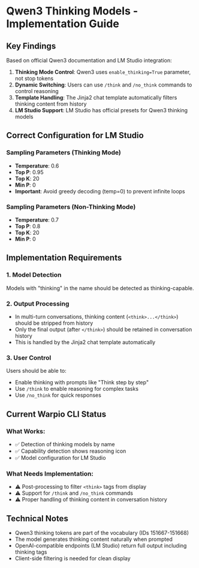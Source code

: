 # Qwen3 Thinking Models - Implementation Guide

## Key Findings

Based on official Qwen3 documentation and LM Studio integration:

1. **Thinking Mode Control**: Qwen3 uses `enable_thinking=True` parameter, not stop tokens
2. **Dynamic Switching**: Users can use `/think` and `/no_think` commands to control reasoning
3. **Template Handling**: The Jinja2 chat template automatically filters thinking content from history
4. **LM Studio Support**: LM Studio has official presets for Qwen3 thinking models

## Correct Configuration for LM Studio

### Sampling Parameters (Thinking Mode)
- **Temperature**: 0.6
- **Top P**: 0.95
- **Top K**: 20
- **Min P**: 0
- **Important**: Avoid greedy decoding (temp=0) to prevent infinite loops

### Sampling Parameters (Non-Thinking Mode)
- **Temperature**: 0.7
- **Top P**: 0.8
- **Top K**: 20
- **Min P**: 0

## Implementation Requirements

### 1. Model Detection
Models with "thinking" in the name should be detected as thinking-capable.

### 2. Output Processing
- In multi-turn conversations, thinking content (`<think>...</think>`) should be stripped from history
- Only the final output (after `</think>`) should be retained in conversation history
- This is handled by the Jinja2 chat template automatically

### 3. User Control
Users should be able to:
- Enable thinking with prompts like "Think step by step"
- Use `/think` to enable reasoning for complex tasks
- Use `/no_think` for quick responses

## Current Warpio CLI Status

### What Works:
- ✅ Detection of thinking models by name
- ✅ Capability detection shows reasoning icon
- ✅ Model configuration for LM Studio

### What Needs Implementation:
- ⚠️ Post-processing to filter `<think>` tags from display
- ⚠️ Support for `/think` and `/no_think` commands
- ⚠️ Proper handling of thinking content in conversation history

## Technical Notes

- Qwen3 thinking tokens are part of the vocabulary (IDs 151667-151668)
- The model generates thinking content naturally when prompted
- OpenAI-compatible endpoints (LM Studio) return full output including thinking tags
- Client-side filtering is needed for clean display
